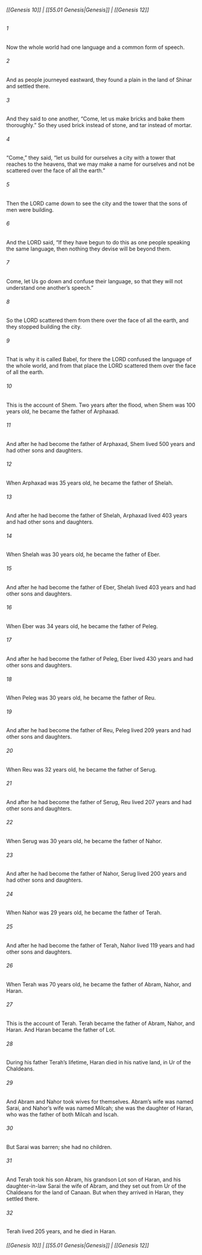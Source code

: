 
###### [[Genesis 10]] | [[55.01 Genesis|Genesis]] | [[Genesis 12]]

###### 1
Now the whole world had one language and a common form of speech.
###### 2
And as people journeyed eastward, they found a plain in the land of Shinar and settled there.
###### 3
And they said to one another, “Come, let us make bricks and bake them thoroughly.” So they used brick instead of stone, and tar instead of mortar.
###### 4
“Come,” they said, “let us build for ourselves a city with a tower that reaches to the heavens, that we may make a name for ourselves and not be scattered over the face of all the earth.”
###### 5
Then the LORD came down to see the city and the tower that the sons of men were building.
###### 6
And the LORD said, “If they have begun to do this as one people speaking the same language, then nothing they devise will be beyond them.
###### 7
Come, let Us go down and confuse their language, so that they will not understand one another’s speech.”
###### 8
So the LORD scattered them from there over the face of all the earth, and they stopped building the city.
###### 9
That is why it is called Babel, for there the LORD confused the language of the whole world, and from that place the LORD scattered them over the face of all the earth.
###### 10
This is the account of Shem. Two years after the flood, when Shem was 100 years old, he became the father of Arphaxad.
###### 11
And after he had become the father of Arphaxad, Shem lived 500 years and had other sons and daughters.
###### 12
When Arphaxad was 35 years old, he became the father of Shelah.
###### 13
And after he had become the father of Shelah, Arphaxad lived 403 years and had other sons and daughters.
###### 14
When Shelah was 30 years old, he became the father of Eber.
###### 15
And after he had become the father of Eber, Shelah lived 403 years and had other sons and daughters.
###### 16
When Eber was 34 years old, he became the father of Peleg.
###### 17
And after he had become the father of Peleg, Eber lived 430 years and had other sons and daughters.
###### 18
When Peleg was 30 years old, he became the father of Reu.
###### 19
And after he had become the father of Reu, Peleg lived 209 years and had other sons and daughters.
###### 20
When Reu was 32 years old, he became the father of Serug.
###### 21
And after he had become the father of Serug, Reu lived 207 years and had other sons and daughters.
###### 22
When Serug was 30 years old, he became the father of Nahor.
###### 23
And after he had become the father of Nahor, Serug lived 200 years and had other sons and daughters.
###### 24
When Nahor was 29 years old, he became the father of Terah.
###### 25
And after he had become the father of Terah, Nahor lived 119 years and had other sons and daughters.
###### 26
When Terah was 70 years old, he became the father of Abram, Nahor, and Haran.
###### 27
This is the account of Terah. Terah became the father of Abram, Nahor, and Haran. And Haran became the father of Lot.
###### 28
During his father Terah’s lifetime, Haran died in his native land, in Ur of the Chaldeans.
###### 29
And Abram and Nahor took wives for themselves. Abram’s wife was named Sarai, and Nahor’s wife was named Milcah; she was the daughter of Haran, who was the father of both Milcah and Iscah.
###### 30
But Sarai was barren; she had no children.
###### 31
And Terah took his son Abram, his grandson Lot son of Haran, and his daughter-in-law Sarai the wife of Abram, and they set out from Ur of the Chaldeans for the land of Canaan. But when they arrived in Haran, they settled there.
###### 32
Terah lived 205 years, and he died in Haran.

###### [[Genesis 10]] | [[55.01 Genesis|Genesis]] | [[Genesis 12]]
